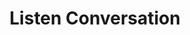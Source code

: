 ---
title: Listen Conversation
excerpt: Creates a SSE stream to receive messages and events from a conversation
api:
  file: chat-api.json
  operationId: listenConversation
deprecated: false
hidden: false
metadata:
  title: ''
  description: ''
  robots: index
next:
  description: ''
---